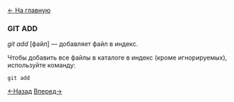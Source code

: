 [<- На главную](readme.md)

### GIT ADD

*git add* [файл] — добавляет файл в индекс.

Чтобы добавить все файлы в каталоге в индекс (кроме игнорируемых), используйте команду:
```
git add
```
[<-Назад](init.md)
[Вперед->](commit.md)